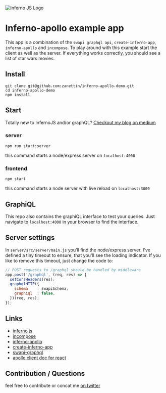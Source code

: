 ![Inferno JS Logo](https://cdn-images-1.medium.com/max/1600/1*NZoKqwcj_x9W1Zh-eWWeCw.png "Inferno JS")

# Inferno-apollo example app
This app is a combination of the `swapi graphql api`, `create-inferno-app`, `inferno-apollo` and `incompose`.
To play around with this example start the client as well as the server. If everything works correctly, you should see a list of star wars movies.

## Install
```
git clone git@github.com:zanettin/inferno-apollo-demo.git
cd inferno-apollo-demo
npm install
```

## Start
Totally new to InfernoJS and/or graphQL? [Checkout my blog on medium](https://medium.com/@roman_zanettin/infernojs-meets-apollo-in-a-functional-way-15f1bebea34e#.c10ghd4dg)

### server
```
npm run start:server
```
this command starts a node/express server on `localhost:4000`

### frontend
```
npm start
```
this command starts a node server with live reload on `localhost:3000`

## GraphiQL
This repo also contains the graphiQL interface to test your queries.
Just navigate to `localhost:4000` in your browser to find the interface.

## Server settings
In `server/src/server/main.js` you'll find the node/express server.
I've defined a tiny timeout to ensure, that you'll see the loading indicator. If you like to remove this timeout, just change the code to:
```js
// POST requests to /graphql should be handled by middleware
app.post('/graphql', (req, res) => {
  setCorsHeaders(res);
  graphqlHTTP({
    schema    : swapiSchema,
    graphiql  : false,
  })(req, res);
});
```

## Links
- [inferno js](https://infernojs.org/)
- [incompose](https://github.com/zanettin/incompose)
- [inferno-apollo](https://github.com/zanettin/inferno-apollo)
- [create-inferno-app](https://github.com/infernojs/create-inferno-app)
- [swapi-graphql](https://github.com/graphql/swapi-graphql)
- [apollo client doc for react](http://dev.apollodata.com/react/queries.html)

## Contribution / Questions
feel free to contribute or concat me [on twitter](https://twitter.com/roman_zanettin)
